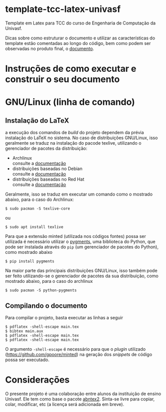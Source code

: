 # template-tcc-latex-univasf

Template em Latex para TCC do curso de Engenharia de Computação da Univasf.  

Dicas sobre como estruturar o documento e utilizar as características
do template estão comentadas ao longo do código, bem como podem ser observadas
no produto final, o [documento](https://github.com/Gabrielr2508/template-tcc-latex-univasf/blob/feature/documentation/main.pdf).

# Instruções de como executar e construir o seu documento

# GNU/Linux (linha de comando)

## Instalação do LaTeX

a execução dos comandos de *build* do projeto dependem da prévia instalação
do LaTeX no sistema. No caso de distribuições GNU/Linux, isso geralmente se traduz
na instalação do pacode texlive, utilizando o gerenciador de pacotes da distribuição:

- Archlinux  
	consulte a [documentação](https://wiki.archlinux.org/index.php/TeX_Live)
- distribuições baseadas no Debian  
	consulte a [documentação](https://wiki.debian.org/Latex)
- distribuições baseadas no Red Hat  
	consulte a [documentação](https://fedoraproject.org/wiki/Features/TeXLive)

Geralmente, isso se traduz em executar um comando como o mostrado abaixo, para
o caso do Archlinux:

```shell-session
$ sudo pacman -S texlive-core	
```

ou

```
$ sudo apt install texlive
``` 

Para que a extensão minted (utilizada nos códigos fontes) possa ser utilizada
é necessário utilizar o [pygments](http://pygments.org), uma biblioteca do Python,
que pode ser instalada através do `pip` (um gerenciador de pacotes do Python), como 
mostrado abaixo

```shell-session
$ pip install pygments
```

Na maior parte das principais distribuições GNU/Linux, isso também
pode ser feito utilizando-se o gerenciador de pacotes da sua distribuição,
como mostrado abaixo, para o caso do archlinux

```shell-session
$ sudo pacman -S python-pygments
```

## Compilando o documento

Para compilar o projeto, basta executar as linhas a seguir

```shell-session
$ pdflatex -shell-escape main.tex
$ bibtex main.aux
$ pdflatex -shell-escape main.tex
$ pdflatex -shell-escape main.tex
```

O argumento `-shell-escape` é necessário para que o *plugin* utilizado (https://github.com/gpoore/minted)
na geração dos *snippets* de código possa ser executado.

# Considerações

O presente projeto é uma colaboração entre alunos da instituição de ensino Univasf. 
Ele tem como base o pacote [abntex2](https://github.com/abntex/abntex2).
Sinta-se livre para copiar, colar, modificar, etc (a licença será adicionada em breve). 

